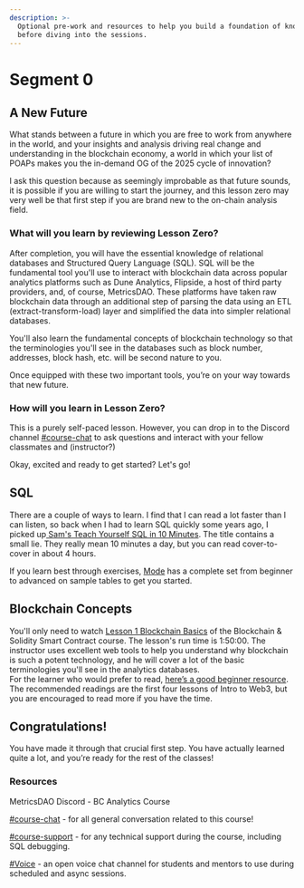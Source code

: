 ```yaml
---
description: >-
  Optional pre-work and resources to help you build a foundation of knowledge
  before diving into the sessions.
---
```


# Segment 0

## A New Future

What stands between a future in which you are free to work from anywhere in the world, and your insights and analysis driving real change and understanding in the blockchain economy, a world in which your list of POAPs makes you the in-demand OG of the 2025 cycle of innovation?

I ask this question because as seemingly improbable as that future sounds, it is possible if you are willing to start the journey, and this lesson zero may very well be that first step if you are brand new to the on-chain analysis field.

### What will you learn by reviewing Lesson Zero? <a href="#docs-internal-guid-02d14b97-7fff-7546-0abc-3b8bee113ae3" id="docs-internal-guid-02d14b97-7fff-7546-0abc-3b8bee113ae3"></a>

After completion, you will have the essential knowledge of relational databases and Structured Query Language (SQL). SQL will be the fundamental tool you'll use to interact with blockchain data across popular analytics platforms such as Dune Analytics, Flipside, a host of third party providers, and, of course, MetricsDAO. These platforms have taken raw blockchain data through an additional step of parsing the data using an ETL (extract-transform-load) layer and simplified the data into simpler relational databases.

You'll also learn the fundamental concepts of blockchain technology so that the terminologies you'll see in the databases such as block number, addresses, block hash, etc. will be second nature to you.

Once equipped with these two important tools, you’re on your way towards that new future.

### How will you learn in Lesson Zero?

This is a purely self-paced lesson. However, you can drop in to the Discord channel [#course-chat](https://discord.com/channels/902943676685230100/992490932412883064) to ask questions and interact with your fellow classmates and (instructor?)

Okay, excited and ready to get started? Let's go!

## SQL

There are a couple of ways to learn. I find that I can read a lot faster than I can listen, so back when I had to learn SQL quickly some years ago, I picked up[ Sam's Teach Yourself SQL in 10 Minutes](https://www.amazon.com/SQL-Minutes-Sams-Teach-Yourself-ebook/dp/B07ZKVJPR8/ref=sr\_1\_3?keywords=Teach+Yourself+SQL+in+20+minutes\&qid=1656449023\&sr=8-3). The title contains a small lie. They really mean 10 minutes a day, but you can read cover-to-cover in about 4 hours.

If you learn best through exercises, [Mode](https://mode.com/sql-tutorial/) has a complete set from beginner to advanced on sample tables to get you started.

## Blockchain Concepts

You'll only need to watch [Lesson 1 Blockchain Basics](https://youtu.be/gyMwXuJrbJQ?t=547) of the Blockchain & Solidity Smart Contract course. The lesson's run time is 1:50:00. The instructor uses excellent web tools to help you understand why blockchain is such a potent technology, and he will cover a lot of the basic terminologies you'll see in the analytics databases.\
For the learner who would prefer to read, [here’s a good beginner resource](https://www.odysseydao.com/pathways/intro-to-web3). The recommended readings are the first four lessons of Intro to Web3, but you are encouraged to read more if you have the time.

## Congratulations!

You have made it through that crucial first step. You have actually learned quite a lot, and you’re ready for the rest of the classes!

### Resources

MetricsDAO Discord - BC Analytics Course

[#course-chat](https://discord.com/channels/902943676685230100/992490932412883064) - for all general conversation related to this course!

[#course-support](https://discord.com/channels/902943676685230100/992491191578923140) - for any technical support during the course, including SQL debugging.

[#Voice](https://discord.com/channels/902943676685230100/992491297841614979) - an open voice chat channel for students and mentors to use during scheduled and async sessions.

